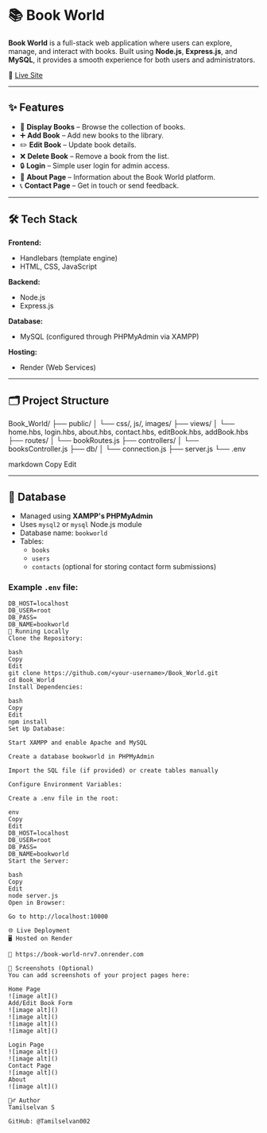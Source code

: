 # 📚 Book World

**Book World** is a full-stack web application where users can explore, manage, and interact with books. Built using **Node.js**, **Express.js**, and **MySQL**, it provides a smooth experience for both users and administrators.

🔗 [Live Site](https://book-world-nrv7.onrender.com)

---

## ✨ Features

- 📘 **Display Books** – Browse the collection of books.
- ➕ **Add Book** – Add new books to the library.
- ✏️ **Edit Book** – Update book details.
- ❌ **Delete Book** – Remove a book from the list.
- 🔒 **Login** – Simple user login for admin access.
- 🧾 **About Page** – Information about the Book World platform.
- 📞 **Contact Page** – Get in touch or send feedback.

---

## 🛠️ Tech Stack

**Frontend:**
- Handlebars (template engine)
- HTML, CSS, JavaScript

**Backend:**
- Node.js
- Express.js

**Database:**
- MySQL (configured through PHPMyAdmin via XAMPP)

**Hosting:**
- Render (Web Services)

---

## 🗂️ Project Structure

Book_World/
├── public/
│ └── css/, js/, images/
├── views/
│ └── home.hbs, login.hbs, about.hbs, contact.hbs, editBook.hbs, addBook.hbs
├── routes/
│ └── bookRoutes.js
├── controllers/
│ └── booksController.js
├── db/
│ └── connection.js
├── server.js
└── .env

markdown
Copy
Edit

---

## 💾 Database

- Managed using **XAMPP's PHPMyAdmin**
- Uses `mysql2` or `mysql` Node.js module
- Database name: `bookworld`
- Tables:
  - `books`
  - `users`
  - `contacts` (optional for storing contact form submissions)

### Example `.env` file:
```env
DB_HOST=localhost
DB_USER=root
DB_PASS=
DB_NAME=bookworld
🚀 Running Locally
Clone the Repository:

bash
Copy
Edit
git clone https://github.com/<your-username>/Book_World.git
cd Book_World
Install Dependencies:

bash
Copy
Edit
npm install
Set Up Database:

Start XAMPP and enable Apache and MySQL

Create a database bookworld in PHPMyAdmin

Import the SQL file (if provided) or create tables manually

Configure Environment Variables:

Create a .env file in the root:

env
Copy
Edit
DB_HOST=localhost
DB_USER=root
DB_PASS=
DB_NAME=bookworld
Start the Server:

bash
Copy
Edit
node server.js
Open in Browser:

Go to http://localhost:10000

🌐 Live Deployment
🖥️ Hosted on Render

🔗 https://book-world-nrv7.onrender.com

📸 Screenshots (Optional)
You can add screenshots of your project pages here:

Home Page
![image alt]()
Add/Edit Book Form
![image alt]()
![image alt]()
![image alt]()
![image alt]()

Login Page
![image alt]()
![image alt]()
Contact Page
![image alt]()
About
![image alt]()

🙋‍♂️ Author
Tamilselvan S

GitHub: @Tamilselvan002

